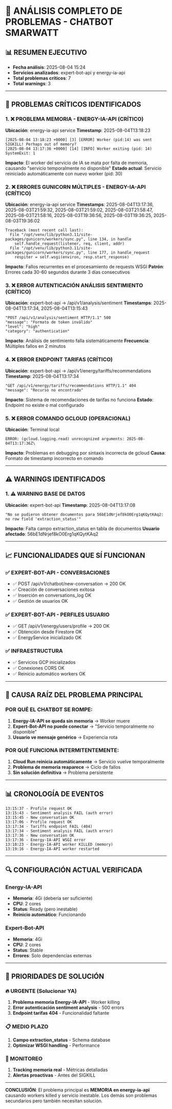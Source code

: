 # 🚨 ANÁLISIS COMPLETO DE PROBLEMAS - CHATBOT SMARWATT

## 📊 RESUMEN EJECUTIVO

- **Fecha análisis**: 2025-08-04 15:24
- **Servicios analizados**: expert-bot-api y energy-ia-api
- **Total problemas críticos**: 7
- **Total warnings**: 3

---

## 🔴 PROBLEMAS CRÍTICOS IDENTIFICADOS

### 1. ❌ PROBLEMA MEMORIA - ENERGY-IA-API (CRÍTICO)

**Ubicación**: energy-ia-api service
**Timestamp**: 2025-08-04T13:18:23

```
[2025-08-04 13:18:23 +0000] [3] [ERROR] Worker (pid:14) was sent SIGKILL! Perhaps out of memory?
[2025-08-04 13:17:36 +0000] [14] [INFO] Worker exiting (pid: 14)
SystemExit: 1
```

**Impacto**: El worker del servicio de IA se mata por falta de memoria, causando "servicio temporalmente no disponible"
**Estado actual**: Servicio reiniciado automáticamente con nuevo worker (pid: 30)

### 2. ❌ ERRORES GUNICORN MÚLTIPLES - ENERGY-IA-API (CRÍTICO)

**Ubicación**: energy-ia-api service
**Timestamps**: 2025-08-04T13:17:36, 2025-08-03T21:59:32, 2025-08-03T21:59:02, 2025-08-03T21:58:47, 2025-08-03T21:58:16, 2025-08-03T19:36:56, 2025-08-03T19:36:25, 2025-08-03T19:36:02

```
Traceback (most recent call last):
  File "/opt/venv/lib/python3.11/site-packages/gunicorn/workers/sync.py", line 134, in handle
    self.handle_request(listener, req, client, addr)
  File "/opt/venv/lib/python3.11/site-packages/gunicorn/workers/sync.py", line 177, in handle_request
    respiter = self.wsgi(environ, resp.start_response)
```

**Impacto**: Fallos recurrentes en el procesamiento de requests WSGI
**Patrón**: Errores cada 30-60 segundos durante 3 días consecutivos

### 3. ❌ ERROR AUTENTICACIÓN ANÁLISIS SENTIMIENTO (CRÍTICO)

**Ubicación**: expert-bot-api → /api/v1/analysis/sentiment
**Timestamps**: 2025-08-04T13:17:34, 2025-08-04T13:15:43

```
"POST /api/v1/analysis/sentiment HTTP/1.1" 500
"message": "Formato de token inválido"
"level": "high"
"category": "authentication"
```

**Impacto**: Análisis de sentimiento falla sistemáticamente
**Frecuencia**: Múltiples fallos en 2 minutos

### 4. ❌ ERROR ENDPOINT TARIFAS (CRÍTICO)

**Ubicación**: expert-bot-api → /api/v1/energy/tariffs/recommendations
**Timestamp**: 2025-08-04T13:17:34

```
"GET /api/v1/energy/tariffs/recommendations HTTP/1.1" 404
"message": "Recurso no encontrado"
```

**Impacto**: Sistema de recomendaciones de tarifas no funciona
**Estado**: Endpoint no existe o mal configurado

### 5. ❌ ERROR COMANDO GCLOUD (OPERACIONAL)

**Ubicación**: Terminal local

```
ERROR: (gcloud.logging.read) unrecognized arguments: 2025-08-04T13:17:36Z\
```

**Impacto**: Problemas en debugging por sintaxis incorrecta de gcloud
**Causa**: Formato de timestamp incorrecto en comando

---

## ⚠️ WARNINGS IDENTIFICADOS

### 1. ⚠️ WARNING BASE DE DATOS

**Ubicación**: expert-bot-api
**Timestamp**: 2025-08-04T13:17:08

```
"No se pudieron obtener documentos para 56bE1dNrjef8kO0Erg1qKQytKAq2: no row field 'extraction_status'"
```

**Impacto**: Falta campo extraction_status en tabla de documentos
**Usuario afectado**: 56bE1dNrjef8kO0Erg1qKQytKAq2

---

## 📈 FUNCIONALIDADES QUE SÍ FUNCIONAN

### ✅ EXPERT-BOT-API - CONVERSACIONES

- ✅ POST /api/v1/chatbot/new-conversation → 200 OK
- ✅ Creación de conversaciones exitosa
- ✅ Inserción en conversations_log OK
- ✅ Gestión de usuarios OK

### ✅ EXPERT-BOT-API - PERFILES USUARIO

- ✅ GET /api/v1/energy/users/profile → 200 OK
- ✅ Obtención desde Firestore OK
- ✅ EnergyService inicializado OK

### ✅ INFRAESTRUCTURA

- ✅ Servicios GCP inicializados
- ✅ Conexiones CORS OK
- ✅ Reinicio automático workers OK

---

## 🎯 CAUSA RAÍZ DEL PROBLEMA PRINCIPAL

### **POR QUÉ EL CHATBOT SE ROMPE:**

1. **Energy-IA-API se queda sin memoria** → Worker muere
2. **Expert-Bot-API no puede conectar** → "Servicio temporalmente no disponible"
3. **Usuario ve mensaje genérico** → Experiencia rota

### **POR QUÉ FUNCIONA INTERMITENTEMENTE:**

1. **Cloud Run reinicia automáticamente** → Servicio vuelve temporalmente
2. **Problema de memoria reaparece** → Ciclo de fallos
3. **Sin solución definitiva** → Problema persistente

---

## 📊 CRONOLOGÍA DE EVENTOS

```
13:15:37 - Profile request OK
13:15:43 - Sentiment analysis FAIL (auth error)
13:15:45 - New conversation OK
13:17:06 - Profile request OK
13:17:34 - Tariffs endpoint FAIL (404)
13:17:34 - Sentiment analysis FAIL (auth error)
13:17:36 - New conversation OK
13:17:36 - Energy-IA-API WSGI error
13:18:23 - Energy-IA-API worker KILLED (memory)
13:19:16 - Energy-IA-API worker restarted
```

---

## 🔍 CONFIGURACIÓN ACTUAL VERIFICADA

### Energy-IA-API

- **Memoria**: 4Gi (debería ser suficiente)
- **CPU**: 2 cores
- **Status**: Ready (pero inestable)
- **Reinicio automático**: Funcionando

### Expert-Bot-API

- **Memoria**: 4Gi
- **CPU**: 2 cores
- **Status**: Stable
- **Errores**: Solo dependencias externas

---

## 🚨 PRIORIDADES DE SOLUCIÓN

### 🔥 URGENTE (Solucionar YA)

1. **Problema memoria Energy-IA-API** - Worker killing
2. **Error autenticación sentiment analysis** - 500 errors
3. **Endpoint tarifas 404** - Funcionalidad faltante

### 📋 MEDIO PLAZO

1. **Campo extraction_status** - Schema database
2. **Optimizar WSGI handling** - Performance

### 📝 MONITOREO

1. **Tracking memoria real** - Métricas detalladas
2. **Alertas proactivas** - Antes del SIGKILL

---

**CONCLUSIÓN**: El problema principal es **MEMORIA en energy-ia-api** causando workers killed y servicio inestable. Los demás son problemas secundarios pero también necesitan solución.
